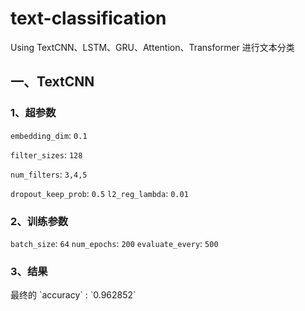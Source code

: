 # text-classification
</b>
Using TextCNN、LSTM、GRU、Attention、Transformer 进行文本分类
</b>

## 一、TextCNN 
### 1、超参数
`embedding_dim`:  `0.1` 
</b>

`filter_sizes`: `128`  
</b>

`num_filters`: `3,4,5` 
</b>

`dropout_keep_prob`: `0.5` 
</b>
`l2_reg_lambda`: `0.01` 
</b>
</b>

### 2、训练参数
`batch_size`: `64`
</b>
`num_epochs`: `200`
</b>
`evaluate_every`: `500`  
</b>
</b>

### 3、结果
</b>
 最终的  `accuracy` : `0.962852` 
